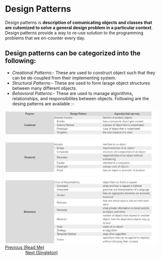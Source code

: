 # Design Patterns
Design patterns is **description of comunicating objects and classes that are cutomized to solve a general design problem in a particular context**.
Design patterns provide a way to re-use solution to the programming problems that we en-counter every day.
## Design patterns can be categorized into the following:
* *Creational Patterns*:- These are used to construct object such that they can be de-coupled from their implementing system.
* *Structural Patterns*:- These are used to form larage object structures between many different objects.
* *Behavioral Patterns*:- These are used to manage algorithms, relationships, and responsibilites between objects.
Following are the desing patterns are available :-
<img src="../images/designPatterns.png" height="80%">
<div>	
  <span><a href ="https://github.com/satish-dev/design-patterns/blob/master/README.md" >Previous (Read Me)</a></span>
	&nbsp;&nbsp;&nbsp;&nbsp;&nbsp;&nbsp;&nbsp;&nbsp;&nbsp;&nbsp;&nbsp;&nbsp;&nbsp;
	&nbsp;&nbsp;&nbsp;&nbsp;&nbsp;&nbsp;&nbsp;&nbsp;&nbsp;&nbsp;&nbsp;&nbsp;&nbsp;
	&nbsp;&nbsp;&nbsp;&nbsp;&nbsp;&nbsp;&nbsp;&nbsp;&nbsp;&nbsp;&nbsp;&nbsp;&nbsp;
	&nbsp;&nbsp;&nbsp;&nbsp;&nbsp;&nbsp;&nbsp;&nbsp;&nbsp;&nbsp;&nbsp;&nbsp;&nbsp;
    &nbsp;&nbsp;&nbsp;&nbsp;&nbsp;&nbsp;&nbsp;&nbsp;&nbsp;&nbsp;&nbsp;&nbsp;&nbsp;
	&nbsp;&nbsp;&nbsp;&nbsp;&nbsp;&nbsp;&nbsp;&nbsp;&nbsp;&nbsp;&nbsp;&nbsp;&nbsp;
	&nbsp;&nbsp;&nbsp;&nbsp;&nbsp;&nbsp;&nbsp;&nbsp;&nbsp;&nbsp;&nbsp;&nbsp;&nbsp;
	&nbsp;&nbsp;
	<span><a href ="https://github.com/satish-dev/design-patterns/blob/master/documentation/SingleTon.md" >Next (Singleton)</a> </span>
</div>